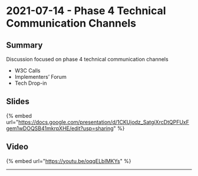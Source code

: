 # 2021-07-14 - Phase 4 Technical Communication Channels

## **Summary**

Discussion focused on phase 4 technical communication channels

* W3C Calls
* Implementers’ Forum
* Tech Drop-in

## **Slides**

{% embed url="https://docs.google.com/presentation/d/1CKUjodz_SatgiXrcDtQPFUxFgem1wDOQSB41mkrpXHE/edit?usp=sharing" %}

## **Video**

{% embed url="https://youtu.be/oqqELbIMKYs" %}

****
